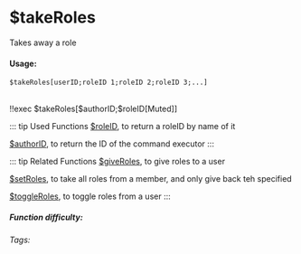 # $takeRoles
Takes away a role

#### Usage: 
`$takeRoles[userID;roleID 1;roleID 2;roleID 3;...]`


<br/>
<discord-messages>
	<discord-message :bot="false" role-color="#ffcc9a" author="Member">
		!!exec $takeRoles[$authorID;$roleID[Muted]]
	</discord-message>
</discord-messages>

::: tip Used Functions
[$roleID](../Role/roleID.md), to return a roleID by name of it

[$authorID](../Member.authorID.md), to return the ID of the command executor
:::

::: tip Related Functions
[$giveRoles](../Role/giveRoles.md), to give roles to a user

[$setRoles](../Role/setRoles.md), to take all roles from a member, and only give back teh specified

[$toggleRoles](../Role/toggleRoles.md), to toggle roles from a user
:::

##### Function difficulty: <Badge type="warning" text="Medium" vertical="middle" /> 
###### Tags: <Badge type="tip" text="Take Roles" vertical="middle" /> <Badge type="tip" text="remove role" vertical="middle" /> <Badge type="tip" text="take role" vertical="middle" /> <Badge type="tip" text="member" vertical="middle" /> <Badge type="tip" text="role" vertical="middle" /> 